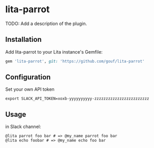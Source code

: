 # lita-parrot

TODO: Add a description of the plugin.

## Installation

Add lita-parrot to your Lita instance's Gemfile:

``` ruby
gem 'lita-parrot', git: 'https://github.com/gouf/lita-parrot'
```

## Configuration

Set your own API token

```
export SLACK_API_TOKEN=xoxb-yyyyyyyyyy-zzzzzzzzzzzzzzzzzzzzzzzz
```

## Usage

in Slack channel:

```
@lita parrot foo bar # => @my_name parrot foo bar
@lita echo foobar # => @my_name echo foo bar
```
